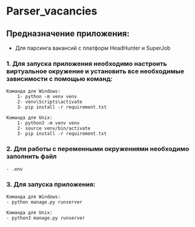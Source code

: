 # Parser_vacancies

## Предназначение приложения:
- Для парсинга вакансий с платформ  HeadHunter и SuperJob

### 1. Для запуска приложения необходимо настроить виртуальное окружение и установить все необходимые зависимости с помощью команд:
    Команда для Windows:
        1- python -m venv venv
        2- venv\Scripts\activate
        3- pip install -r requirement.txt

    Команда для Unix:
        1- python3 -m venv venv
        2- source venv/bin/activate 
        3- pip install -r requirement.txt


### 2. Для работы с переменными окружениями необходимо заполнить файл
    - .env

### 3. Для запуска приложения: 
    Команда для Windows:
    - python manage.py runserver

    Команда для Unix:
    - python3 manage.py runserver

